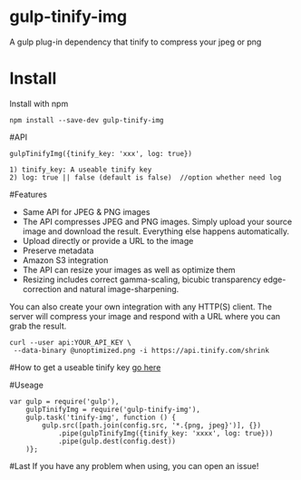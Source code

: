 # gulp-tinify-img
A gulp plug-in dependency that tinify to compress your jpeg or png

# Install
Install with npm
	
	npm install --save-dev gulp-tinify-img

#API

	gulpTinifyImg({tinify_key: 'xxx', log: true})
	
	1) tinify_key: A useable tinify key 
	2) log: true || false (default is false)  //option whether need log

#Features 

- Same API for JPEG & PNG images
- The API compresses JPEG and PNG images. Simply upload your source image and download the result. 
  Everything else happens automatically.
- Upload directly or provide a URL to the image
- Preserve metadata
- Amazon S3 integration
- The API can resize your images as well as optimize them
- Resizing includes correct gamma-scaling, bicubic transparency edge-correction and natural image-sharpening.

You can also create your own integration with any HTTP(S) client. 
The server will compress your image and respond with a URL where you can grab the result.

	curl --user api:YOUR_API_KEY \
     --data-binary @unoptimized.png -i https://api.tinify.com/shrink

#How to get a useable tinify key
[go here](https://tinypng.com/developers)


#Useage

	var gulp = require('gulp'),
    	gulpTinifyImg = require('gulp-tinify-img'),
    	gulp.task('tinify-img', function () {
    		gulp.src([path.join(config.src, '*.{png, jpeg}')], {})
        		.pipe(gulpTinifyImg({tinify_key: 'xxxx', log: true}))
        		.pipe(gulp.dest(config.dest))
        )};
         
#Last
If you have any problem when using, you can open an issue!
